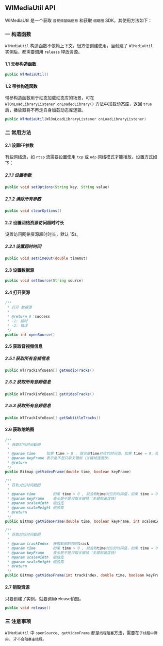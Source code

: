 ## WlMediaUtil API
WlMediaUtil 是一个获取 `音视频基础信息` 和获取 `缩略图` SDK，其使用方法如下：
### 一 构造函数
`WlMediaUtil` 构造函数不依赖上下文，很方便创建使用，当创建了 `WlMediaUtil` 实例后，都需要调用 `release` 释放资源。
#### 1.1 无参构造函数
```java
public WlMediaUtil()
```
#### 1.2 带参构造函数
带参构造函数用于动态加载动态库的场景，可在 `WlOnLoadLibraryListener.onLoadedLibrary()` 方法中加载动态库，返回 `true` 后，播放器将不再走自身加载动态库逻辑。 
```java
public WlMediaUtil(WlOnLoadLibraryListener onLoadLibraryListener)
```

### 二 常用方法
#### 2.1 设置FF参数
有些网络流，如 `rtsp` 流需要设置使用 `tcp` 或 `udp` 网络模式才能播放，设置方式如下：
##### 2.1.1 设置参数
```java
public void setOptions(String key, String value)
```
##### 2.1.2 清除所有参数
```java
public void clearOptions()
```

#### 2.2 设置网络资源访问超时时长
设置访问网络资源超时时长，默认 15s。
##### 2.2.1 设置超时时间
```java
public void setTimeOut(double timeOut)
```

#### 2.3 设置数据源
```java
public void setSource(String source)
```

#### 2.4 打开资源
```java
/**
 * 打开 数据源
 *
 * @return 0：success
 * -1: 超时
 * -2: 错误
 */
public int openSource()
```

#### 2.5 获取音视频信息
##### 2.5.1 获取所有音频信息
```java
public WlTrackInfoBean[] getAudioTracks()
```
##### 2.5.2 获取所有音频信息
```java
public WlTrackInfoBean[] getVideoTracks()
```
##### 2.5.3 获取所有音频信息
```java
public WlTrackInfoBean[] getSubtitleTracks()
```

#### 2.6 获取缩略图
```java
/**
 * 获取对应时间截图
 *
 * @param time     如果 time > 0 , 就会取time对应的时间值，如果 time = 0，会按照顺序依次读取截图
 * @param keyFrame 表示是不是只取关键帧（关键帧速度快）
 * @return
 */
public Bitmap getVideoFrame(double time, boolean keyFrame)

/**
 * 获取对应时间截图
 *
 * @param time        如果 time > 0 , 就会取time对应的时间值，如果 time = 0，会按照顺序依次读取截图
 * @param keyFrame    表示是不是只取关键帧（关键帧速度快）
 * @param scaleWidth  缩放宽
 * @param scaleHeight 缩放高
 * @return
 */
public Bitmap getVideoFrame(double time, boolean keyFrame, int scaleWidth, int scaleHeight)

/**
 * 获取对应时间截图
 *
 * @param trackIndex  获取截图的视频track
 * @param time        如果 time > 0 , 就会取time对应的时间值，如果 time = 0，会按照顺序依次读取截图
 * @param keyFrame    表示是不是只取关键帧（关键帧速度快）
 * @param scaleWidth  缩放宽
 * @param scaleHeight 缩放高
 * @return
 */
public Bitmap getVideoFrame(int trackIndex, double time, boolean keyFrame, int scaleWidth, int scaleHeight)
```

#### 2.7 销毁资源
只要创建了实例，就要调用release销毁。
```java
public void release()
```

### 三 注意事项
`WlMediaUtil` 中 `openSource`、`getVideoFrame` 都是`线程阻塞`方法，需要在`子线程中调用`，才`不会阻塞主线程`。